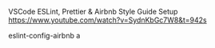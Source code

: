 VSCode ESLint, Prettier & Airbnb Style Guide Setup
https://www.youtube.com/watch?v=SydnKbGc7W8&t=942s


eslint-config-airbnb
a